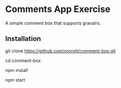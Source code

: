 # Comments App Exercise
A simple comment box that supports gravatrs.

## Installation
git clone https://github.com/oronsh/comment-box.git

cd comment-box

npm install

npm start